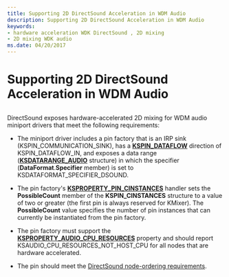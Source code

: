```yaml
---
title: Supporting 2D DirectSound Acceleration in WDM Audio
description: Supporting 2D DirectSound Acceleration in WDM Audio
keywords:
- hardware acceleration WDK DirectSound , 2D mixing
- 2D mixing WDK audio
ms.date: 04/20/2017
---
```


# Supporting 2D DirectSound Acceleration in WDM Audio


## <span id="supporting_2d_directsound_acceleration_in_wdm_audio"></span><span id="SUPPORTING_2D_DIRECTSOUND_ACCELERATION_IN_WDM_AUDIO"></span>


DirectSound exposes hardware-accelerated 2D mixing for WDM audio miniport drivers that meet the following requirements:

-   The miniport driver includes a pin factory that is an IRP sink (KSPIN\_COMMUNICATION\_SINK), has a [**KSPIN\_DATAFLOW**](/windows-hardware/drivers/ddi/ks/ne-ks-kspin_dataflow) direction of KSPIN\_DATAFLOW\_IN, and exposes a data range ([**KSDATARANGE\_AUDIO**](/windows-hardware/drivers/ddi/ksmedia/ns-ksmedia-ksdatarange_audio) structure) in which the specifier (**DataFormat**.**Specifier** member) is set to KSDATAFORMAT\_SPECIFIER\_DSOUND.

-   The pin factory's [**KSPROPERTY\_PIN\_CINSTANCES**](../stream/ksproperty-pin-cinstances.md) handler sets the **PossibleCount** member of the **KSPIN\_CINSTANCES** structure to a value of two or greater (the first pin is always reserved for KMixer). The **PossibleCount** value specifies the number of pin instances that can currently be instantiated from the pin factory.

-   The pin factory must support the [**KSPROPERTY\_AUDIO\_CPU\_RESOURCES**](./ksproperty-audio-cpu-resources.md) property and should report KSAUDIO\_CPU\_RESOURCES\_NOT\_HOST\_CPU for all nodes that are hardware accelerated.

-   The pin should meet the [DirectSound node-ordering requirements](directsound-node-ordering-requirements.md).

 

